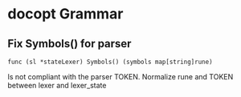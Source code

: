 # docopt Grammar

## Fix Symbols() for parser

`func (sl *stateLexer) Symbols() (symbols map[string]rune) `

Is not compliant with the parser TOKEN.
Normalize rune and TOKEN between lexer and lexer_state

